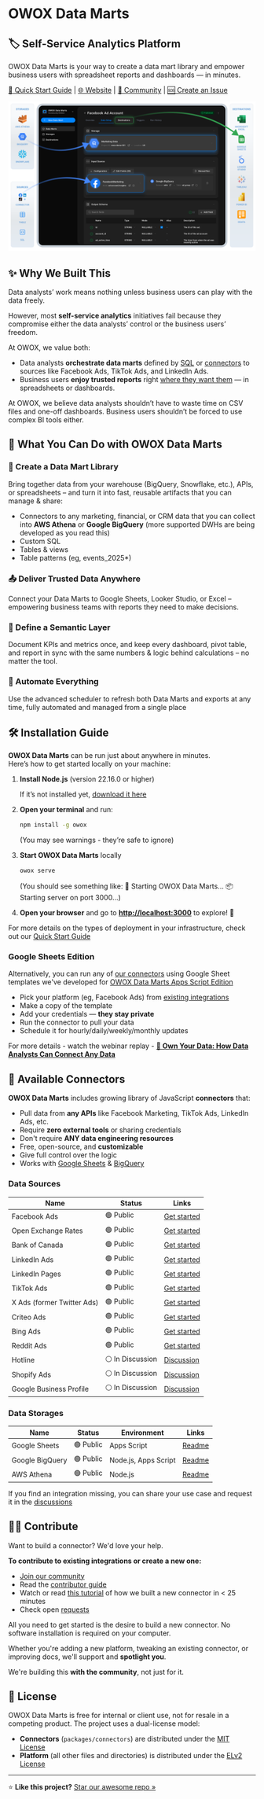 # OWOX Data Marts

## 🏷 Self-Service Analytics Platform

OWOX Data Marts is your way to create a data mart library and empower business users with spreadsheet reports and dashboards — in minutes.

[📘 Quick Start Guide](./docs/getting-started/quick-start.md) | [🌐 Website](https://www.owox.com?utm_source=github&utm_medium=referral&utm_campaign=readme) |  [💬 Community](https://github.com/OWOX/owox-data-marts/discussions) | [🆘 Create an Issue](https://github.com/OWOX/owox-data-marts/issues)

![OWOX Data Marts - Open-Source Self-Service Analytics Platform](./docs/res/owox-data-marts-schema.svg)

## ✨ Why We Built This

Data analysts’ work means nothing unless business users can play with the data freely.

However, most **self-service analytics** initiatives fail because they compromise either the data analysts’ control or the business users’ freedom.

At OWOX, we value both:

- Data analysts **orchestrate data marts** defined by [SQL](./docs/getting-started/setup-guide/sql-data-mart.md) or [connectors](./docs/getting-started/setup-guide/connector-data-mart/) to sources like Facebook Ads, TikTok Ads, and LinkedIn Ads.
- Business users **enjoy trusted reports** right [where they want them](./docs/destinations/manage-destinations/) — in spreadsheets or dashboards.

At OWOX, we believe data analysts shouldn’t have to waste time on CSV files and one-off dashboards. Business users shouldn’t be forced to use complex BI tools either.

## 🚀 What You Can Do with OWOX Data Marts

### 📘 Create a Data Mart Library

Bring together data from your warehouse (BigQuery, Snowflake, etc.), APIs, or spreadsheets – and turn it into fast, reusable artifacts that you can manage & share:

- Connectors to any marketing, financial, or CRM data that you can collect into **AWS Athena** or **Google BigQuery** (more supported DWHs are being developed as you read this)
- Custom SQL
- Tables & views
- Table patterns (eg, events_2025*)

### 📤 Deliver Trusted Data Anywhere

Connect your Data Marts to Google Sheets, Looker Studio, or Excel – empowering business teams with reports they need to make decisions.

### 🧾 Define a Semantic Layer

Document KPIs and metrics once, and keep every dashboard, pivot table, and report in sync with the same numbers & logic behind calculations – no matter the tool.

### 📅 Automate Everything

Use the advanced scheduler to refresh both Data Marts and exports at any time, fully automated and managed from a single place

## 🛠 Installation Guide

**OWOX Data Marts** can be run just about anywhere in minutes.  
Here’s how to get started locally on your machine:

1. **Install Node.js** (version 22.16.0 or higher)  

   If it’s not installed yet, [download it here](https://nodejs.org/en/download)

2. **Open your terminal** and run:

   ```bash
   npm install -g owox
   ```

   (You may see warnings - they’re safe to ignore)

3. **Start OWOX Data Marts** locally

   ```bash
   owox serve
   ```

   (You should see something like:
   🚀 Starting OWOX Data Marts...
   📦 Starting server on port 3000...)

4. **Open your browser** and go to **<http://localhost:3000>** to explore! 🎉

For more details on the types of deployment in your infrastructure, check out our [Quick Start Guide](./docs/getting-started/quick-start.md)

### Google Sheets Edition

Alternatively, you can run any of [our connectors](#data-sources) using Google Sheet templates we've developed for [OWOX Data Marts Apps Script Edition](./docs/editions/appsscript-edition.md)

- Pick your platform (eg, Facebook Ads) from [existing integrations](#data-sources)
- Make a copy of the template
- Add your credentials — **they stay private**
- Run the connector to pull your data
- Schedule it for hourly/daily/weekly/monthly updates

For more details - watch the webinar replay - [**🎥 Own Your Data: How Data Analysts Can Connect Any Data**](https://www.youtube.com/live/nQYfHX-IjY8?t=66s)

## 🔌 Available Connectors

**OWOX Data Marts** includes growing library of JavaScript **connectors** that:

- Pull data from **any APIs** like Facebook Marketing, TikTok Ads, LinkedIn Ads, etc.
- Require **zero external tools** or sharing credentials
- Don't require **ANY data engineering resources**
- Free, open-source, and **customizable**
- Give full control over the logic
- Works with [Google Sheets](packages/connectors/src/Storages/GoogleSheets/README.md) & [BigQuery](packages/connectors/src/Storages/GoogleBigQuery/README.md)

### Data Sources

| Name                          | Status            | Links     |
| ----------------------------- | ----------------- | ------------------------------------------------------------------------------------------------------------------------------------------------------------------------------------------------------------------------------------- |
| Facebook Ads                  | 🟢 Public         | [Get started](packages/connectors/src/Sources/FacebookMarketing/GETTING_STARTED.md) |
| Open Exchange Rates           | 🟢 Public         | [Get started](packages/connectors/src/Sources/OpenExchangeRates/GETTING_STARTED.md) |
| Bank of Canada                | 🟢 Public         | [Get started](packages/connectors/src/Sources/BankOfCanada/GETTING_STARTED.md)      |
| LinkedIn Ads                  | 🟢 Public         | [Get started](packages/connectors/src/Sources/LinkedInAds/GETTING_STARTED.md)       |
| LinkedIn Pages                | 🟢 Public         | [Get started](packages/connectors/src/Sources/LinkedInPages/GETTING_STARTED.md)     |
| TikTok Ads                    | 🟢 Public         | [Get started](packages/connectors/src/Sources/TikTokAds/GETTING_STARTED.md)         |
| X Ads (former Twitter Ads)    | 🟢 Public         | [Get started](packages/connectors/src/Sources/XAds/GETTING_STARTED.md)              |
| Criteo Ads                    | 🟢 Public         | [Get started](packages/connectors/src/Sources/CriteoAds/GETTING_STARTED.md)         |
| Bing Ads                      | 🟢 Public         | [Get started](packages/connectors/src/Sources/BingAds/GETTING_STARTED.md)           |
| Reddit Ads                    | 🟢 Public         | [Get started](packages/connectors/src/Sources/RedditAds/GETTING_STARTED.md)         |
| Hotline                       | ⚪️ In Discussion  | [Discussion](https://github.com/OWOX/owox-data-marts/discussions/55)                |
| Shopify Ads                   | ⚪️ In Discussion  | [Discussion](https://github.com/OWOX/owox-data-marts/discussions/63)                |
| Google Business Profile       | ⚪️ In Discussion  | [Discussion](https://github.com/OWOX/owox-data-marts/discussions/61)                |

### Data Storages

| Name            | Status    | Environment          | Links                                                                                                       |
| --------------- | --------- |----------------------| ----------------------------------------------------------------------------------------------------------- |
| Google Sheets   | 🟢 Public | Apps Script          | [Readme](packages/connectors/src/Storages/GoogleSheets/README.md)                                            |
| Google BigQuery | 🟢 Public | Node.js, Apps Script | [Readme](packages/connectors/src/Storages/GoogleBigQuery/README.md)                                          |
| AWS Athena      | 🟢 Public | Node.js              | [Readme](packages/connectors/src/Storages/AwsAthena/README.md)                                             |

If you find an integration missing, you can share your use case and request it in the [discussions](https://github.com/OWOX/owox-data-marts/discussions)

## 🧑‍💻 Contribute

Want to build a connector? We'd love your help.

**To contribute to existing integrations or create a new one:**

- [Join our community](https://github.com/OWOX/owox-data-marts/discussions)
- Read the [contributor guide](packages/connectors/CONTRIBUTING.md)
- Watch or read [this tutorial](packages/connectors/TUTORIAL.md) of how we built a new connector in < 25 minutes
- Check open [requests](https://github.com/OWOX/owox-data-marts/issues)
  
All you need to get started is the desire to build a new connector. No software installation is required on your computer.

Whether you're adding a new platform, tweaking an existing connector, or improving docs, we'll support and **spotlight you**.

We're building this **with the community**, not just for it.

## 📌 License

OWOX Data Marts is free for internal or client use, not for resale in a competing product. The project uses a dual-license model:

- **Connectors** (`packages/connectors`) are distributed under the [MIT License](licenses/MIT.md)
- **Platform** (all other files and directories) is distributed under the [ELv2 License](licenses/Elasticv2.md)

---

⭐ **Like this project?** [Star our awesome repo »](https://github.com/OWOX/owox-data-marts)
